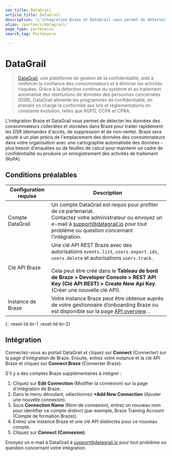 ```yaml
---
nav_title: DataGrail
article_title: DataGrail
description: "L'intégration Braze et DataGrail vous permet de détecter les données des consommateurs collectées et stockées dans Braze pour traiter rapidement les DSR."
alias: /partners/datagrail/
page_type: partenaire
search_tag: Partenaire

---
```


# DataGrail

> [DataGrail](https://www.datagrail.io/), une plateforme de gestion de la confidentialité, aide à renforcer la confiance des consommateurs et à éliminer les activités risquées. Grâce à la détection continue du système et au traitement automatisé des restitutions de données des personnes concernées (DSR), DataGrail alimente les programmes de confidentialité, en prenant en charge la conformité aux lois et réglementations en constante évolution, telles que RGPD, CCPA et CPRA. 

L'intégration Braze et DataGrail vous permet de détecter les données des consommateurs collectées et stockées dans Braze pour traiter rapidement les DSR (demandes d'accès, de suppression et de non-vente). Braze sera ajouté à un plan précis de l'emplacement des données des consommateurs dans votre organisation avec une cartographie automatisée des données - plus besoin d'enquêtes ou de feuilles de calcul pour maintenir un cadre de confidentialité ou produire un enregistrement des activités de traitement (RoPA). 

## Conditions préalables

| Configuration requise | Description |
|---|---|
| Compte DataGrail | Un compte DataGrail est requis pour profiter de ce partenariat.<br>Contactez votre administrateur ou envoyez un e-mail à support@datagrail.io pour tout problème ou question concernant l'intégration. |
| Clé API Braze | Une clé API REST Braze avec des autorisations `events.list`, `users.export.ids`, `users.delete` et autorisations `users.track`.<br><br>Cela peut être créé dans le **Tableau de bord de Braze > Developer Console > REST API Key (Clé API REST) > Create New Api Key**.  (Créer une nouvelle clé API).|
| Instance de Braze | Votre instance Braze peut être obtenue auprès de votre gestionnaire d’onboarding Braze ou est disponible sur la page [API overview]({{site.baseurl}}/api/basics/#endpoints). .|
{: .reset-td-br-1 .reset-td-br-2}

## Intégration

Connectez-vous au portail DataGrail et cliquez sur **Connect** (Connecter) sur la page d'intégration de Braze. Ensuite, entrez votre instance et la clé API Braze et cliquez sur **Connect Braze** (Connecter Braze).

S'il y a des comptes Braze supplémentaires à intégrer :
1. Cliquez sur **Edit Connection** (Modifier la connexion) sur la page d'intégration de Braze.
2. Dans le menu déroulant, sélectionnez **+Add New Connection** (Ajouter une nouvelle connexion).
3. Sous **Connection Name** (Nom de connexion), entrez un nouveau nom pour identifier ce compte distinct (par exemple, Braze Training Account (Compte de formation Braze)).
4. Entrez une instance Braze et une clé API distinctes pour ce nouveau compte.
5. Cliquez sur **Connect (Connexion)**.

Envoyez un e-mail à DataGrail à support@datagrail.io pour tout problème ou question concernant votre intégration.
